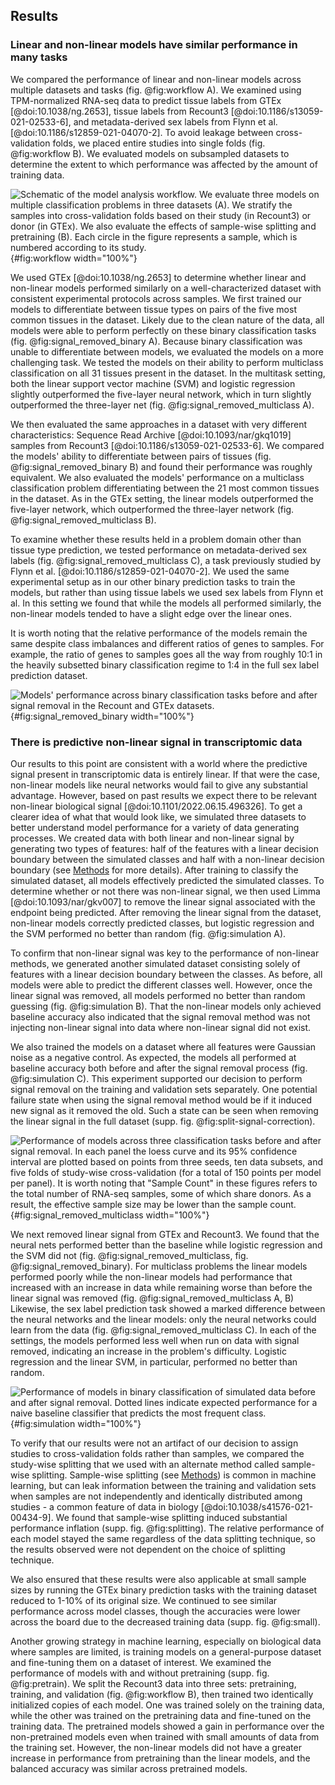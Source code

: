 ## Results

### Linear and non-linear models have similar performance in many tasks
We compared the performance of linear and non-linear models across multiple datasets and tasks (fig. @fig:workflow A).
We examined using TPM-normalized RNA-seq data to predict tissue labels from GTEx [@doi:10.1038/ng.2653], tissue labels from Recount3 [@doi:10.1186/s13059-021-02533-6], and metadata-derived sex labels from Flynn et al. [@doi:10.1186/s12859-021-04070-2].
To avoid leakage between cross-validation folds, we placed entire studies into single folds (fig. @fig:workflow B).
We evaluated models on subsampled datasets to determine the extent to which performance was affected by the amount of training data.

![
Schematic of the model analysis workflow. We evaluate three models on multiple classification problems in three datasets (A). We stratify the samples into cross-validation folds based on their study (in Recount3) or donor (in GTEx). We also evaluate the effects of sample-wise splitting and pretraining (B). Each circle in the figure represents a sample, which is numbered according to its study.
](./images/workflow.svg "Workflow diagram"){#fig:workflow width="100%"}


We used GTEx [@doi:10.1038/ng.2653] to determine whether linear and non-linear models performed similarly on a well-characterized dataset with consistent experimental protocols across samples.
We first trained our models to differentiate between tissue types on pairs of the five most common tissues in the dataset.
Likely due to the clean nature of the data, all models were able to perform perfectly on these binary classification tasks (fig. @fig:signal_removed_binary A).
Because binary classification was unable to differentiate between models, we evaluated the models on a more challenging task.
We tested the models on their ability to perform multiclass classification on all 31 tissues present in the dataset.
In the multitask setting, both the linear support vector machine (SVM) and logistic regression slightly outperformed the five-layer neural network, which in turn slightly outperformed the three-layer net (fig. @fig:signal_removed_multiclass A).

We then evaluated the same approaches in a dataset with very different characteristics: Sequence Read Archive [@doi:10.1093/nar/gkq1019] samples from Recount3 [@doi:10.1186/s13059-021-02533-6].
We compared the models' ability to differentiate between pairs of tissues (fig. @fig:signal_removed_binary B) and found their performance was roughly equivalent.
We also evaluated the models' performance on a multiclass classification problem differentiating between the 21 most common tissues in the dataset.
As in the GTEx setting, the linear models outperformed the five-layer network, which outperformed the three-layer network (fig. @fig:signal_removed_multiclass B). 

To examine whether these results held in a problem domain other than tissue type prediction, we tested performance on metadata-derived sex labels (fig. @fig:signal_removed_multiclass C), a task previously studied by Flynn et al. [@doi:10.1186/s12859-021-04070-2].
We used the same experimental setup as in our other binary prediction tasks to train the models, but rather than using tissue labels we used sex labels from Flynn et al.
In this setting we found that while the models all performed similarly, the non-linear models tended to have a slight edge over the linear ones.

It is worth noting that the relative performance of the models remain the same despite class imbalances and different ratios of genes to samples.
For example, the ratio of genes to samples goes all the way from roughly 10:1 in the heavily subsetted binary classification regime to 1:4 in the full sex label prediction dataset.

![
Models' performance across binary classification tasks before and after signal removal in the Recount and GTEx datasets.
](./images/signal_removed_binary.svg ){#fig:signal_removed_binary width="100%"}


### There is predictive non-linear signal in transcriptomic data
Our results to this point are consistent with a world where the predictive signal present in transcriptomic data is entirely linear.
If that were the case, non-linear models like neural networks would fail to give any substantial advantage.
However, based on past results we expect there to be relevant non-linear biological signal [@doi:10.1101/2022.06.15.496326].
To get a clearer idea of what that would look like, we simulated three datasets to better understand model performance for a variety of data generating processes.
We created data with both linear and non-linear signal by generating two types of features: half of the features with a linear decision boundary between the simulated classes and half with a non-linear decision boundary (see [Methods](#methods) for more details).
After training to classify the simulated dataset, all models effectively predicted the simulated classes.
To determine whether or not there was non-linear signal, we then used Limma [@doi:10.1093/nar/gkv007] to remove the linear signal associated with the endpoint being predicted.
After removing the linear signal from the dataset, non-linear models correctly predicted classes, but logistic regression and the SVM performed no better than random (fig. @fig:simulation A).

To confirm that non-linear signal was key to the performance of non-linear methods, we generated another simulated dataset consisting solely of features with a linear decision boundary between the classes.
As before, all models were able to predict the different classes well.
However, once the linear signal was removed, all models performed no better than random guessing (fig. @fig:simulation B).
That the non-linear models only achieved baseline accuracy also indicated that the signal removal method was not injecting non-linear signal into data where non-linear signal did not exist.

We also trained the models on a dataset where all features were Gaussian noise as a negative control.
As expected, the models all performed at baseline accuracy both before and after the signal removal process (fig. @fig:simulation C).
This experiment supported our decision to perform signal removal on the training and validation sets separately.
One potential failure state when using the signal removal method would be if it induced new signal as it removed the old.
Such a state can be seen when removing the linear signal in the full dataset (supp. fig. @fig:split-signal-correction).

![
Performance of models across three classification tasks before and after signal removal. 
In each panel the loess curve and its 95% confidence interval are plotted based on points from three seeds, ten data subsets, and five folds of study-wise cross-validation (for a total of 150 points per model per panel). 
It is worth noting that "Sample Count" in these figures refers to the total number of RNA-seq samples, some of which share donors. 
As a result, the effective sample size may be lower than the sample count.
](./images/signal_removed_multiclass.svg ){#fig:signal_removed_multiclass width="100%"}

We next removed linear signal from GTEx and Recount3.
We found that the neural nets performed better than the baseline while logistic regression and the SVM did not (fig. @fig:signal_removed_multiclass,  fig. @fig:signal_removed_binary).
For multiclass problems the linear models performed poorly while the non-linear models had performance that increased with an increase in data while remaining worse than before the linear signal was removed (fig. @fig:signal_removed_multiclass A, B)
Likewise, the sex label prediction task showed a marked difference between the neural networks and the linear models: only the neural networks could learn from the data (fig. @fig:signal_removed_multiclass C).
In each of the settings, the models performed less well when run on data with signal removed, indicating an increase in the problem's difficulty. 
Logistic regression and the linear SVM, in particular, performed no better than random.

![
Performance of models in binary classification of simulated data before and after signal removal. Dotted lines indicate expected performance for a naive baseline classifier that predicts the most frequent class.
](./images/simulated_data_combined.svg ){#fig:simulation width="100%"}

To verify that our results were not an artifact of our decision to assign studies to cross-validation folds rather than samples, we compared the study-wise splitting that we used with an alternate method called sample-wise splitting.
Sample-wise splitting (see [Methods](#methods)) is common in machine learning, but can leak information between the training and validation sets when samples are not independently and identically distributed among studies - a common feature of data in biology [@doi:10.1038/s41576-021-00434-9].
We found that sample-wise splitting induced substantial performance inflation (supp. fig. @fig:splitting).
The relative performance of each model stayed the same regardless of the data splitting technique, so the results observed were not dependent on the choice of splitting technique.

We also ensured that these results were also applicable at small sample sizes by running the GTEx binary prediction tasks with the training dataset reduced to 1-10% of its original size.
We continued to see similar performance across model classes, though the accuracies were lower across the board due to the decreased training data (supp. fig. @fig:small).

Another growing strategy in machine learning, especially on biological data where samples are limited, is training models on a general-purpose dataset and fine-tuning them on a dataset of interest.
We examined the performance of models with and without pretraining (supp. fig. @fig:pretrain).
We split the Recount3 data into three sets: pretraining, training, and validation (fig. @fig:workflow B), then trained two identically initialized copies of each model.
One was trained solely on the training data, while the other was trained on the pretraining data and fine-tuned on the training data.
The pretrained models showed a gain in performance over the non-pretrained models even when trained with small amounts of data from the training set.
However, the non-linear models did not have a greater increase in performance from pretraining than the linear models, and the balanced accuracy was similar across pretrained models.

